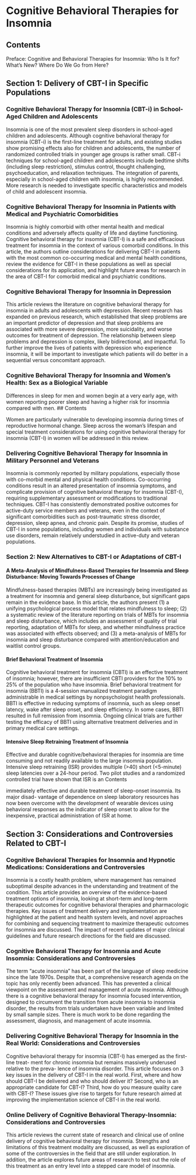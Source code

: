 # Cognitive Behavioral Therapies for Insomnia

## Contents
Preface: Cognitive and Behavioral Therapies for Insomnia: Who Is It for?
What’s New? Where Do We Go from Here?

## Section 1: Delivery of CBT-I in Specific Populations

### Cognitive Behavioral Therapy for Insomnia (CBT-i) in School-Aged Children and Adolescents
Insomnia is one of the most prevalent sleep disorders in school-aged children and adolescents. Although cognitive behavioral therapy for insomnia (CBT-i) is the first-line treatment for adults, and existing studies show promising effects also for children and adolescents, the number of randomized controlled trials in younger age groups is rather small. CBT-i techniques for school-aged children and adolescents include bedtime shifts (including sleep restriction), stimulus control, thought challenging, psychoeducation, and relaxation techniques. The integration of parents, especially in school-aged children with insomnia, is highly recommended. More research is needed to investigate specific characteristics and models of child and adolescent insomnia.

### Cognitive Behavioral Therapy for Insomnia in Patients with Medical and Psychiatric Comorbidities
Insomnia is highly comorbid with other mental health and medical conditions and adversely affects quality of life and daytime functioning. Cognitive behavioral therapy for insomnia (CBT-I) is a safe and efficacious treatment for insomnia in the context of various comorbid conditions. In this article, the authors outline considerations for delivering CBT-I in patients with the most common co-occurring medical and mental health conditions, review the evidence for CBT-I in these populations as well as special considerations for its application, and highlight future areas for research in the area of CBT-I for comorbid medical and psychiatric conditions.

### Cognitive Behavioral Therapy for Insomnia in Depression
This article reviews the literature on cognitive behavioral therapy for insomnia in adults and adolescents with depression. Recent research has expanded on previous research, which established that sleep problems are an important predictor of depression and that sleep problems are associated with more severe depression, more suicidality, and worse outcomes for treatment of depression. The relationship between sleep problems and depression is complex, likely bidirectional, and impactful. To further improve the lives of patients with depression who experience insomnia, it will be important to investigate which patients will do better in a sequential versus concomitant approach.

### Cognitive Behavioral Therapy for Insomnia and Women’s Health: Sex as a Biological Variable
Differences in sleep for men and women begin at a very early age, with women reporting poorer sleep and having a higher risk for insomnia compared with men. ## Contents

Women are particularly vulnerable to developing insomnia during times of reproductive hormonal change. Sleep across the woman’s lifespan and special treatment considerations for using cognitive behavioral therapy for insomnia (CBT-I) in women will be addressed in this review.

### Delivering Cognitive Behavioral Therapy for Insomnia in Military Personnel and Veterans
Insomnia is commonly reported by military populations, especially those with co-morbid mental and physical health conditions. Co-occurring conditions result in an altered presentation of insomnia symptoms, and complicate provision of cognitive behavioral therapy for insomnia (CBT-I), requiring supplementary assessment or modifications to traditional techniques. CBT-I has consistently demonstrated positive outcomes for active-duty service members and veterans, even in the context of significant comorbidities such as post-traumatic stress disorder, depression, sleep apnea, and chronic pain. Despite its promise, studies of CBT-I in some populations, including women and individuals with substance use disorders, remain relatively understudied in active-duty and veteran populations.

### Section 2: New Alternatives to CBT-I or Adaptations of CBT-I
#### A Meta-Analysis of Mindfulness-Based Therapies for Insomnia and Sleep Disturbance: Moving Towards Processes of Change
Mindfulness-based therapies (MBTs) are increasingly being investigated as a treatment for insomnia and general sleep disturbance, but significant gaps remain in the evidence base. In this article, the authors present (1) a unifying psychological process model that relates mindfulness to sleep; (2) a systematic review of the literature reporting on trials of MBTs for insomnia and sleep disturbance, which includes an assessment of quality of trial reporting, adaptation of MBTs for sleep, and whether mindfulness practice was associated with effects observed; and (3) a meta-analysis of MBTs for insomnia and sleep disturbance compared with attention/education and waitlist control groups.

#### Brief Behavioral Treatment of Insomnia
Cognitive behavioral treatment for insomnia (CBTI) is an effective treatment of insomnia; however, there are insufficient CBTI providers for the 10% to 25% of the population who have insomnia. Brief behavioral treatment for insomnia (BBTI) is a 4-session manualized treatment paradigm administrable in medical settings by nonpsychologist health professionals. BBTI is effective in reducing symptoms of insomnia, such as sleep onset latency, wake after sleep onset, and sleep efficiency. In some cases, BBTI resulted in full remission from insomnia. Ongoing clinical trials are further testing the efficacy of BBTI using alternative treatment deliveries and in primary medical care settings.

#### Intensive Sleep Retraining Treatment of Insomnia
Effective and durable cognitive/behavioral therapies for insomnia are time consuming and not readily available to the large insomnia population. Intensive sleep retraining (ISR) provides multiple (>40) short (<5-minute) sleep latencies over a 24-hour period. Two pilot studies and a randomized controlled trial have shown that ISR is an Contents

immediately effective and durable treatment of sleep-onset insomnia. Its major disad-
vantage of dependence on sleep laboratory resources has now been overcome with
the development of wearable devices using behavioral responses as the indicator of
sleep onset to allow for the inexpensive, practical administration of ISR at home.

## Section 3: Considerations and Controversies Related to CBT-I

### Cognitive Behavioral Therapies for Insomnia and Hypnotic Medications: Considerations and Controversies
Insomnia is a costly health problem, where management has remained suboptimal
despite advances in the understanding and treatment of the condition. This article
provides an overview of the evidence-based treatment options of insomnia, looking
at short-term and long-term therapeutic outcomes for cognitive behavioral therapies
and pharmacologic therapies. Key issues of treatment delivery and implementation
are highlighted at the patient and health system levels, and novel approaches for
combining and sequencing treatment to maximize therapeutic outcomes for
insomnia are discussed. The impact of recent updates of major clinical guidelines
and future research directions for the field are discussed.

### Cognitive Behavioral Therapy for Insomnia and Acute Insomnia: Considerations and Controversies
The term “acute insomnia” has been part of the language of sleep medicine since the
late 1970s. Despite that, a comprehensive research agenda on the topic has only
recently been advanced. This has prevented a clinical viewpoint on the assessment
and management of acute insomnia. Although there is a cognitive behavioral therapy
for insomnia focused intervention, designed to circumvent the transition from acute
insomnia to insomnia disorder, the results from trials undertaken have been variable
and limited by small sample sizes. There is much work to be done regarding the
assessment, diagnosis, and management of acute insomnia.

### Delivering Cognitive Behavioral Therapy for Insomnia in the Real World: Considerations and Controversies
Cognitive behavioral therapy for insomnia (CBT-I) has emerged as the first-line treat-
ment for chronic insomnia but remains massively underused relative to the preva-
lence of insomnia disorder. This article focuses on 3 key issues in the delivery of
CBT-I in the real world. First, where and how should CBT-I be delivered and who
should deliver it? Second, who is an appropriate candidate for CBT-I? Third, how
do you measure quality care with CBT-I? These issues give rise to targets for future
research aimed at improving the implementation science of CBT-I in the real world.

### Online Delivery of Cognitive Behavioral Therapy-Insomnia: Considerations and Controversies
This article reviews the current state of research and clinical use of online delivery of
cognitive behavioral therapy for insomnia. Strengths and limitations of this treatment
modality are discussed, as well as exploration of some of the controversies in the
field that are still under exploration. In addition, the article explores future areas of
research to test out the role of this treatment as an entry level into a stepped care
model of insomnia. 